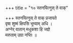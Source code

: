 +++
title = "१० स्तनयित्नुस् ते वाक्"

+++
स्तनयित्नुस् ते वाक् प्रजापते  
वृषा शुष्मं क्षिपसि भूम्याम् अधि ।  
अग्नेर् वातान् मधुकशा हि जज्ञे  
मरुताम् उग्रा नप्तिः ॥